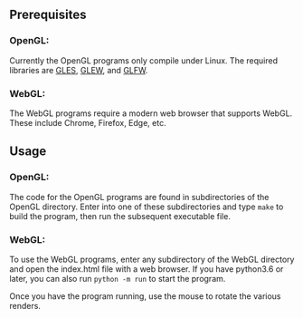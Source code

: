 ## Prerequisites
### OpenGL:
Currently the OpenGL programs only compile under Linux. The required libraries are [GLES](https://www.khronos.org/opengles/), [GLEW](http://glew.sourceforge.net/), and [GLFW](https://www.glfw.org/).
### WebGL:
The WebGL programs require a modern web browser that supports WebGL. These include Chrome, Firefox, Edge, etc.

## Usage
### OpenGL:
The code for the OpenGL programs are found in subdirectories of the OpenGL directory. Enter into one of these subdirectories and type `make` to build the program, then run the subsequent executable file.
### WebGL:
To use the WebGL programs, enter any subdirectory of the WebGL directory and open the index.html file with a web browser. If you have python3.6 or later, you can also run `python -m run` to start the program.

Once you have the program running, use the mouse to rotate the various renders.
